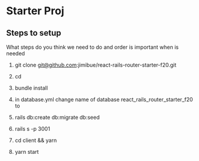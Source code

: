 # Starter Proj

## Steps to setup

What steps do you think we need to do and order is important when is needed

1. git clone git@github.com:jimibue/react-rails-router-starter-f20.git <project-name>

2. cd <project-name>
3. bundle install
4. in database.yml change name of database react_rails_router_starter_f20 to <project-name>
5. rails db:create db:migrate db:seed
6. rails s -p 3001

7. cd client && yarn
8. yarn start
